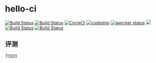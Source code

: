 # hello-ci

[![Build Status](https://travis-ci.org/gaocegege/hello-ci.svg?branch=master)](https://travis-ci.org/gaocegege/hello-ci)
[![Build Status](https://drone.io/github.com/gaocegege/hello-ci/status.png)](https://drone.io/github.com/gaocegege/hello-ci/latest)
[![CircleCI](https://circleci.com/gh/gaocegege/hello-ci.svg?style=svg)](https://circleci.com/gh/gaocegege/hello-ci)
[![codeship](https://codeship.com/projects/0339b580-ffab-0133-41b6-16e79618b4b2/status?branch=master)](https://codeship.com/projects/152912)
[![wercker status](https://app.wercker.com/status/10c80e2dd016e1c1ac66cfb6ca439cde/m "wercker status")](https://app.wercker.com/project/bykey/10c80e2dd016e1c1ac66cfb6ca439cde)
[![](https://ci.solanolabs.com:443/gaocegege/hello-ci/badges/branches/master?badge_token=660eda91c285749d68194ac16d234019846f7fc5)](https://ci.solanolabs.com:443/gaocegege/hello-ci/suites/450642)
[![Build Status](http://118.193.185.191/api/badges/gaocegege/hello-ci/status.svg)](http://118.193.185.191/gaocegege/hello-ci)
[![Build Status](http://118.193.185.191:8000/api/badges/gaocegege/hello-ci/status.svg)](http://118.193.185.191:8000/gaocegege/hello-ci)

## 评测

TODO

